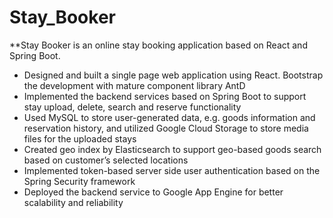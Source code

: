 # Stay_Booker
**Stay Booker is an online stay booking application based on React and Spring Boot.
* Designed and built a single page web application using React. Bootstrap the development with mature component library AntD
* Implemented the backend services based on Spring Boot to support stay upload, delete, search and reserve functionality
* Used MySQL to store user-generated data, e.g. goods information and reservation history, and utilized Google Cloud Storage to store media files for the uploaded stays
* Created geo index by Elasticsearch to support geo-based goods search based on customer’s selected locations
* Implemented token-based server side user authentication based on the Spring Security framework
* Deployed the backend service to Google App Engine for better scalability and reliability
